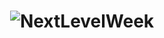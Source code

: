 <h1 align="center">
    <img alt="NextLevelWeek" title="#NextLevelWeek" src="cover-linkedin.png" />
</h1>
